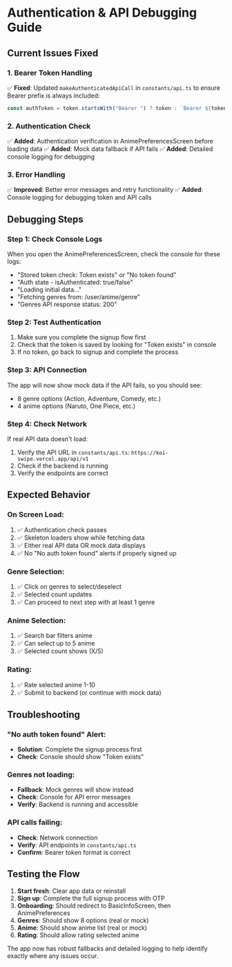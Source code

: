 # Authentication & API Debugging Guide

## Current Issues Fixed

### 1. Bearer Token Handling

✅ **Fixed**: Updated `makeAuthenticatedApiCall` in `constants/api.ts` to ensure Bearer prefix is always included:

```javascript
const authToken = token.startsWith("Bearer ") ? token : `Bearer ${token}`;
```

### 2. Authentication Check

✅ **Added**: Authentication verification in AnimePreferencesScreen before loading data
✅ **Added**: Mock data fallback if API fails
✅ **Added**: Detailed console logging for debugging

### 3. Error Handling

✅ **Improved**: Better error messages and retry functionality
✅ **Added**: Console logging for debugging token and API calls

## Debugging Steps

### Step 1: Check Console Logs

When you open the AnimePreferencesScreen, check the console for these logs:

- "Stored token check: Token exists" or "No token found"
- "Auth state - isAuthenticated: true/false"
- "Loading initial data..."
- "Fetching genres from: /user/anime/genre"
- "Genres API response status: 200"

### Step 2: Test Authentication

1. Make sure you complete the signup flow first
2. Check that the token is saved by looking for "Token exists" in console
3. If no token, go back to signup and complete the process

### Step 3: API Connection

The app will now show mock data if the API fails, so you should see:

- 8 genre options (Action, Adventure, Comedy, etc.)
- 4 anime options (Naruto, One Piece, etc.)

### Step 4: Check Network

If real API data doesn't load:

1. Verify the API URL in `constants/api.ts`: `https://koi-swipe.vercel.app/api/v1`
2. Check if the backend is running
3. Verify the endpoints are correct

## Expected Behavior

### On Screen Load:

1. ✅ Authentication check passes
2. ✅ Skeleton loaders show while fetching data
3. ✅ Either real API data OR mock data displays
4. ✅ No "No auth token found" alerts if properly signed up

### Genre Selection:

1. ✅ Click on genres to select/deselect
2. ✅ Selected count updates
3. ✅ Can proceed to next step with at least 1 genre

### Anime Selection:

1. ✅ Search bar filters anime
2. ✅ Can select up to 5 anime
3. ✅ Selected count shows (X/5)

### Rating:

1. ✅ Rate selected anime 1-10
2. ✅ Submit to backend (or continue with mock data)

## Troubleshooting

### "No auth token found" Alert:

- **Solution**: Complete the signup process first
- **Check**: Console should show "Token exists"

### Genres not loading:

- **Fallback**: Mock genres will show instead
- **Check**: Console for API error messages
- **Verify**: Backend is running and accessible

### API calls failing:

- **Check**: Network connection
- **Verify**: API endpoints in `constants/api.ts`
- **Confirm**: Bearer token format is correct

## Testing the Flow

1. **Start fresh**: Clear app data or reinstall
2. **Sign up**: Complete the full signup process with OTP
3. **Onboarding**: Should redirect to BasicInfoScreen, then AnimePreferences
4. **Genres**: Should show 8 options (real or mock)
5. **Anime**: Should show anime list (real or mock)
6. **Rating**: Should allow rating selected anime

The app now has robust fallbacks and detailed logging to help identify exactly where any issues occur.
